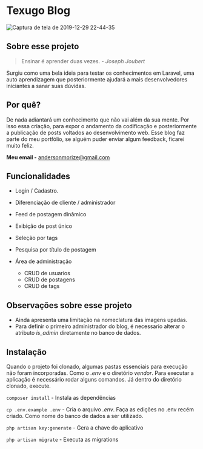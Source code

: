 # Texugo Blog

![Captura de tela de 2019-12-29 22-44-35](https://user-images.githubusercontent.com/49793812/71594124-65c5f080-2b15-11ea-9c94-4ebb77b7b5f8.png)

## Sobre esse projeto

> Ensinar é aprender duas vezes. - *Joseph Joubert*

Surgiu como uma bela ideia para testar os conhecimentos em Laravel, uma auto aprendizagem que posteriormente ajudará a mais
desenvolvedores iniciantes a sanar suas dúvidas.

## Por quê?

De nada adiantará um conhecimento que não vai além da sua mente. Por isso essa criação, para expor o andamento da codificação e posteriormente a publicação de posts voltados ao desenvolvimento web. Esse blog faz parte do meu portfólio, se alguém puder enviar algum feedback, ficarei muito feliz.

**Meu email -** andersonmorize@gmail.com

## Funcionalidades

- Login / Cadastro.

- Diferenciação de cliente / administrador

- Feed de postagem dinâmico

- Exibição de post único

- Seleção por tags

- Pesquisa por título de postagem

- Área de administração
    - CRUD de usuarios
    - CRUD de postagens
    - CRUD de tags
    
## Observações sobre esse projeto

- Ainda apresenta uma limitação na nomeclatura das imagens upadas.
- Para definir o primeiro administrador do blog, é necessario alterar o atributo *is_admin* diretamente no banco de dados.

## Instalação

Quando o projeto foi clonado, algumas pastas essenciais para execução não foram incorporadas. Como o *.env* e o diretório *vendor*. Para executar a aplicação é necessário rodar alguns comandos.
Já dentro do diretório clonado, execute.

```composer install``` - Instala as dependências

```cp .env.example .env``` - Cria o arquivo *.env*. Faça as edições no .env recém criado. Como nome do banco de dados a ser utilizado.

```php artisan key:generate``` - Gera a chave do aplicativo

```php artisan migrate``` - Executa as migrations
